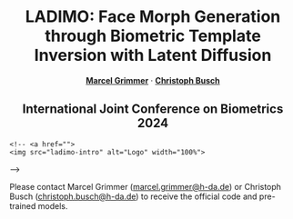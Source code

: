 <!-- # LADIMO -->
<h1 align="center"> LADIMO: Face Morph Generation through Biometric Template Inversion with Latent Diffusion</h1>
<p align="center">

  <p align="center">
    <a href="https://dasec.h-da.de/staff/marcel-grimmer/"><strong>Marcel Grimmer</strong></a>    
    ·
    <a href="https://dasec.h-da.de/staff/christoph-busch/"><strong>Christoph Busch</strong></a>

  </p>
  <h2 align="center">International Joint Conference on Biometrics 2024 </h2>
  <div align="center">
  </div>

    <!-- <a href="">
    <img src="ladimo-intro" alt="Logo" width="100%">
  </a> -->

Please contact Marcel Grimmer (marcel.grimmer@h-da.de) or Christoph Busch (christoph.busch@h-da.de) to receive the official code and pre-trained models.
